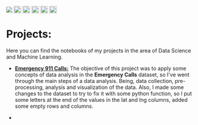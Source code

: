 <p>
<img align="center" src="https://camo.githubusercontent.com/66827c53581cfee18c55618697d74a3c6167932d3c1980fba2019ef7a3e553b0/68747470733a2f2f696d672e736869656c64732e696f2f62616467652f2d507974686f6e2d626c61636b3f7374796c653d666c61742d737175617265266c6f676f3d507974686f6e">
  
<img align="center" height="20em" src="https://camo.githubusercontent.com/19aea5e38e7ed16327b6b5774becd0124d6cd1bf2ed9d4a884612c7550509591/68747470733a2f2f696d672e736869656c64732e696f2f62616467652f2d50616e6461732d626c61636b3f7374796c653d666c61742d737175617265266c6f676f3d50616e646173">
  
<img align="center" height="20em" src="https://camo.githubusercontent.com/aac67c7c84ae44262f8fae37feb6598de0ca2f7f87cade7359492c8969aed846/68747470733a2f2f696d672e736869656c64732e696f2f62616467652f2d4e756d70792d626c61636b3f7374796c653d666c61742d737175617265266c6f676f3d4e756d7079">
  
<img align="center" height="20em" src="https://camo.githubusercontent.com/9dbadd907c95871192c902274c9081dd49f56e3d3c4b637bc56e714eb669aba8/68747470733a2f2f696d672e736869656c64732e696f2f62616467652f2d506c6f746c792d626c61636b3f7374796c653d666c61742d737175617265266c6f676f3d506c6f746c79">
  
<img align="center" height="20em" src="https://camo.githubusercontent.com/5c13e6bec9acbf009a3169e0c7c8cf758557b8fcbf4b6a55c659281ee18458cb/68747470733a2f2f696d672e736869656c64732e696f2f62616467652f2d5363696b69742532304c6561726e2d626c61636b3f7374796c653d666c61742d737175617265266c6f676f3d7363696b69742d6c6561726e">
 
<img align="center" height="20em" src="https://camo.githubusercontent.com/813b81ce8f5e635abd2e613a4db4b28244b0142e93b0a1a448b01915b203a022/68747470733a2f2f696d672e736869656c64732e696f2f62616467652f2d4a7570797465722d626c61636b3f7374796c653d666c61742d737175617265266c6f676f3d4a757079746572">
</p>


# Projects:
Here you can find the notebooks of my projects in the area of Data Science and Machine Learning.

* **[Emergency 911 Calls:](https://github.com/nicolassouz4/Data_Science/tree/main/Emergency%20-%20911%20Calls)** The objective of this project was to apply some concepts of data analysis in the <strong>Emergency Calls</strong> dataset, so I've went through the main steps of a data analysis. Being, data collection, pre-processing, analysis and visualization of the data. Also, I made some changes to the dataset to try to fix it with some python function, so I put some letters at the end of the values in the lat and lng columns, added some empty rows and columns.

*
